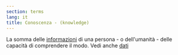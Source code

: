 ```yaml
---
section: terms
lang: it
title: Conoscenza - (knowledge)
---
```


La somma delle [informazioni](/glossary/it/terms/information/) di una persona - o dell'umanità - delle capacità di comprendere il modo. Vedi anche [dati](/glossary/it/terms/data/)
